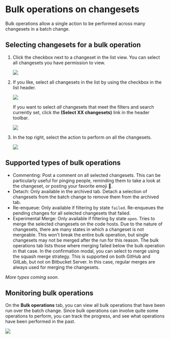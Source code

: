 # Bulk operations on changesets

Bulk operations allow a single action to be performed across many changesets in a batch change.

## Selecting changesets for a bulk operation

1. Click the checkbox next to a changeset in the list view. You can select all changesets you have permission to view.

    <img src="https://sourcegraphstatic.com/docs/images/batch_changes/select_changeset.png" class="screenshot">
1. If you like, select all changesets in the list by using the checkbox in the list header.
    
    <img src="https://sourcegraphstatic.com/docs/images/batch_changes/select_all_changesets_in_view.png" class="screenshot">
    
    If you want to select _all_ changesets that meet the filters and search currently set, click the **(Select XX changesets)** link in the header toolbar.

    <img src="https://sourcegraphstatic.com/docs/images/batch_changes/select_all_changesets.png" class="screenshot">
1. In the top right, select the action to perform on all the changesets.

    <img src="https://sourcegraphstatic.com/docs/images/batch_changes/select_bulk_operation_type.png" class="screenshot">

## Supported types of bulk operations

- Commenting: Post a comment on all selected changesets. This can be particularly useful for pinging people, reminding them to take a look at the changeset, or posting your favorite emoji 🦡.
- Detach: Only available in the archived tab. Detach a selection of changesets from the batch change to remove them from the archived tab.
- Re-enqueue: Only available if filtering by state `failed`. Re-enqueues the pending changes for all selected changesets that failed.
- <span class="badge badge-experimental">Experimental</span> Merge: Only available if filtering by state `open`. Tries to merge the selected changesets on the code hosts. Due to the nature of changesets, there are many states in which a changeset is not mergeable. This won't break the entire bulk operation, but single changesets may not be merged after the run for this reason. The bulk operations tab lists those where merging failed below the bulk operation in that case. In the confirmation modal, you can select to merge using the squash merge strategy. This is supported on both GitHub and GitLab, but not on Bitbucket Server. In this case, regular merges are always used for merging the changesets.

_More types coming soon._

## Monitoring bulk operations

On the **Bulk operations** tab, you can view all bulk operations that have been run over the batch change. Since bulk operations can involve quite some operations to perform, you can track the progress, and see what operations have been performed in the past.

<img src="https://sourcegraphstatic.com/docs/images/batch_changes/bulk_operations_tab.png" class="screenshot">
